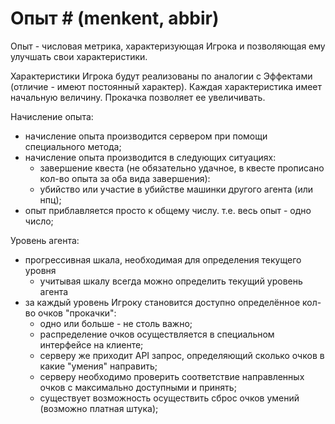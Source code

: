 ﻿
# Опыт # (menkent, abbir)

Опыт - числовая метрика, характеризующая Игрока и позволяющая ему улучшать свои характеристики.

Характеристики Игрока будут реализованы по аналогии с Эффектами (отличие - имеют постоянный характер). Каждая характеристика имеет начальную величину. Прокачка позволяет ее увеличивать.


Начисление опыта:

- начисление опыта производится сервером при помощи специального метода;
- начисление опыта производится в следующих ситуациях:
	- завершение квеста (не обязательно удачное, в квесте прописано кол-во опыта за оба вида завершения):
	- убийство или участие в убийстве машинки другого агента (или нпц);
- опыт приблавляется просто к общему числу. т.е. весь опыт - одно число;


Уровень агента:

- прогрессивная шкала, необходимая для определения текущего уровня
	- учитывая шкалу всегда можно определить текущий уровень агента
- за каждый уровень Игроку становится доступно определённое кол-во очков "прокачки":
	- одно или больше - не столь важно;
	- распределение очков осуществляется в специальном интерфейсе на клиенте;
	- серверу же приходит API запрос, определяющий сколько очков в какие "умения" направить;
	- серверу необходимо проверить соответствие направленных очков с максимально доступными и принять;
	- существует возможность осуществить сброс очков умений (возможно платная штука);